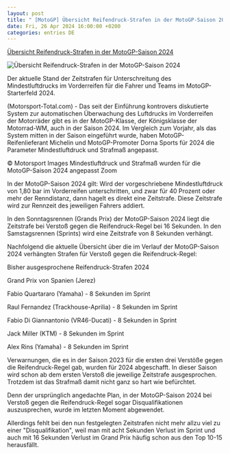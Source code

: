 ```yaml
---
layout: post
title: " [MotoGP] Übersicht Reifendruck-Strafen in der MotoGP-Saison 2024"
date: Fri, 26 Apr 2024 16:00:00 +0200
categories: entries DE
---
```

[Übersicht Reifendruck-Strafen in der MotoGP-Saison 2024](https://www.motorsport-total.com/motogp/news/uebersicht-reifendruck-strafen-in-der-motogp-saison-2024-24042704)

![Übersicht Reifendruck-Strafen in der MotoGP-Saison 2024](https://www.motorsport-total.com/img/sm/295390_mst.jpg?rf=1714230246)

Der aktuelle Stand der Zeitstrafen für Unterschreitung des Mindestluftdrucks im Vorderreifen für die Fahrer und Teams im MotoGP-Starterfeld 2024.

(Motorsport-Total.com) - Das seit der Einführung kontrovers diskutierte System zur automatischen Überwachung des Luftdrucks im Vorderreifen der Motorräder gibt es in der MotoGP-Klasse, der Königsklasse der Motorrad-WM, auch in der Saison 2024. Im Vergleich zum Vorjahr, als das System mitten in der Saison eingeführt wurde, haben MotoGP-Reifenlieferant Michelin und MotoGP-Promoter Dorna Sports für 2024 die Parameter Mindestluftdruck und Strafmaß angepasst.

© Motorsport Images Mindestluftdruck und Strafmaß wurden für die MotoGP-Saison 2024 angepasst Zoom

In der MotoGP-Saison 2024 gilt: Wird der vorgeschriebene Mindestluftdruck von 1,80 bar im Vorderreifen unterschritten, und zwar für 40 Prozent oder mehr der Renndistanz, dann hagelt es direkt eine Zeitstrafe. Diese Zeitstrafe wird zur Rennzeit des jeweiligen Fahrers addiert.

In den Sonntagsrennen (Grands Prix) der MotoGP-Saison 2024 liegt die Zeitstrafe bei Verstoß gegen die Reifendruck-Regel bei 16 Sekunden. In den Samstagsrennen (Sprints) wird eine Zeitstrafe von 8 Sekunden verhängt.

Nachfolgend die aktuelle Übersicht über die im Verlauf der MotoGP-Saison 2024 verhängten Strafen für Verstoß gegen die Reifendruck-Regel:

Bisher ausgesprochene Reifendruck-Strafen 2024

Grand Prix von Spanien (Jerez)

Fabio Quartararo (Yamaha) - 8 Sekunden im Sprint

Raul Fernandez (Trackhouse-Aprilia) - 8 Sekunden im Sprint

Fabio Di Giannantonio (VR46-Ducati) - 8 Sekunden in Sprint

Jack Miller (KTM) - 8 Sekunden im Sprint

Alex Rins (Yamaha) - 8 Sekunden im Sprint

Verwarnungen, die es in der Saison 2023 für die ersten drei Verstöße gegen die Reifendruck-Regel gab, wurden für 2024 abgeschafft. In dieser Saison wird schon ab dem ersten Verstoß die jeweilige Zeitstrafe ausgesprochen. Trotzdem ist das Strafmaß damit nicht ganz so hart wie befürchtet.

Denn der ursprünglich angedachte Plan, in der MotoGP-Saison 2024 bei Verstoß gegen die Reifendruck-Regel sogar Disqualifikationen auszusprechen, wurde im letzten Moment abgewendet.

Allerdings fehlt bei den nun festgelegten Zeitstrafen nicht mehr allzu viel zu einer "Disqualifikation", weil man mit acht Sekunden Verlust im Sprint und auch mit 16 Sekunden Verlust im Grand Prix häufig schon aus den Top 10-15 herausfällt.

